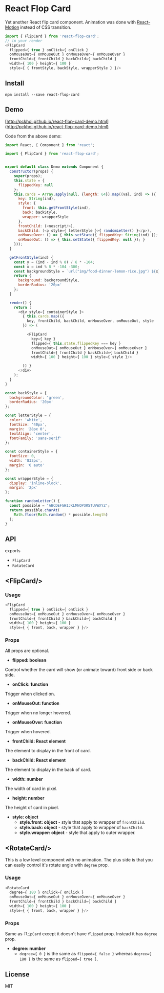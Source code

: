 # React Flop Card

Yet another React flip card component. Animation was done with [React-Motion](https://github.com/chenglou/react-motion) instead of CSS transition.

```js
import { FlipCard } from 'react-flop-card';
// in your render
<FlipCard
  flipped={ true } onClick={ onClick }
  onMouseOut={ onMouseOut } onMouseOver={ onMouseOver }
  frontChild={ frontChild } backChild={ backChild }
  width={ 100 } height={ 100 }
  style={ { frontStyle, backStyle, wrapperStyle } }/>
```

## Install

`npm install --save react-flop-card`

## Demo

[http://pckhoi.github.io/react-flop-card-demo.html](http://pckhoi.github.io/react-flop-card-demo.html)

Code from the above demo:

```js
import React, { Component } from 'react';

import { FlipCard } from 'react-flop-card';


export default class Demo extends Component {
  constructor(props) {
    super(props);
    this.state = {
      flippedKey: null
    };
    this.cards = Array.apply(null, {length: 64}).map((val, ind) => ({
      key: String(ind),
      style: {
        front: this.getFrontStyle(ind),
        back: backStyle,
        wrapper: wrapperStyle
      },
      frontChild: (<noscript/>),
      backChild: (<p style={ letterStyle }>{ randomLetter() }</p>),
      onMouseOver: () => { this.setState({ flippedKey: String(ind) }); },
      onMouseOut: () => { this.setState({ flippedKey: null }); }
    }));
  }

  getFrontStyle(ind) {
    const y = (ind - ind % 8) / 8 * -104;
    const x = ind % 8 * -104 -300;
    const backgroundStyle = `url("img/food-dinner-lemon-rice.jpg") ${x}px ${y}px/auto`;
    return {
      background: backgroundStyle,
      borderRadius: '20px'
    };
  }

  render() {
    return (
      <div style={ containerStyle }>
        { this.cards.map(({
          key, frontChild, backChild, onMouseOver, onMouseOut, style
        }) => (

          <FlipCard
            key={ key }
            flipped={ this.state.flippedKey === key }
            onMouseOut={ onMouseOut } onMouseOver={ onMouseOver }
            frontChild={ frontChild } backChild={ backChild }
            width={ 100 } height={ 100 } style={ style }/>

        )) }
      </div>
    );
  }
}

const backStyle = {
  backgroundColor: 'green',
  borderRadius: '20px'
};

const letterStyle = {
  color: 'white',
  fontSize: '40px',
  margin: '28px 0',
  textAlign: 'center',
  fontFamily: 'sans-serif'
};

const containerStyle = {
  fontSize: 0,
  width: '832px',
  margin: '0 auto'
};

const wrapperStyle = {
  display: 'inline-block',
  margin: '2px'
};

function randomLetter() {
  const possible = 'ABCDEFGHIJKLMNOPQRSTUVWXYZ';
  return possible.charAt(
    Math.floor(Math.random() * possible.length)
  );
}
```

## API

exports

- `FlipCard`
- `RotateCard`

## &lt;FlipCard/>

### Usage

```js
<FlipCard
  flipped={ true } onClick={ onClick }
  onMouseOut={ onMouseOut } onMouseOver={ onMouseOver }
  frontChild={ frontChild } backChild={ backChild }
  width={ 100 } height={ 100 }
  style={ { front, back, wrapper } }/>
```

### Props

All props are optional.

- **flipped: boolean**

Control whether the card will show (or animate toward) front side or back side.

- **onClick: function**

Trigger when clicked on.

- **onMouseOut: function**

Trigger when no longer hovered.

- **onMouseOver: function**

Trigger when hovered.

- **frontChild: React element**

The element to display in the front of card.

- **backChild: React element**

The element to display in the back of card.

- **width: number**

The width of card in pixel.

- **height: number**

The height of card in pixel.

- **style: object**
  - **style.front: object** - style that apply to wrapper of `frontChild`.
  - **style.back: object** - style that apply to wrapper of `backChild`.
  - **style.wrapper: object** - style that apply to outer wrapper.

## &lt;RotateCard/>

This is a low level component with no animation. The plus side is that you can easily control it's rotate angle with `degree` prop.

### Usage

```js
<RotateCard
  degree={ 180 } onClick={ onClick }
  onMouseOut={ onMouseOut } onMouseOver={ onMouseOver }
  frontChild={ frontChild } backChild={ backChild }
  width={ 100 } height={ 100 }
  style={ { front, back, wrapper } }/>
```

### Props

Same as `FlipCard` except it doesn't have `flipped` prop. Instead it has `degree` prop.

- **degree: number**
  - `degree={ 0 }` is the same as `flipped={ false }` whereas `degree={ 180 }` is the same as `flipped={ true }`.

## License

MIT
